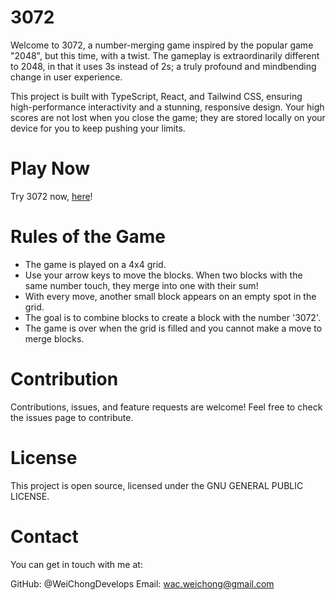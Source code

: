 # 3072
Welcome to 3072, a number-merging game inspired by the popular game "2048", but this time, with a twist. The gameplay is extraordinarily different to 2048, in that it uses 3s instead of 2s; a truly profound and mindbending change in user experience.

This project is built with TypeScript, React, and Tailwind CSS, ensuring high-performance interactivity and a stunning, responsive design. Your high scores are not lost when you close the game; they are stored locally on your device for you to keep pushing your limits.

# Play Now
Try 3072 now, [here](https://3072.vercel.app/)!

# Rules of the Game
- The game is played on a 4x4 grid.
- Use your arrow keys to move the blocks. When two blocks with the same number touch, they merge into one with their sum!
- With every move, another small block appears on an empty spot in the grid.
- The goal is to combine blocks to create a block with the number '3072'.
- The game is over when the grid is filled and you cannot make a move to merge blocks.

# Contribution
Contributions, issues, and feature requests are welcome! Feel free to check the issues page to contribute.

# License
This project is open source, licensed under the GNU GENERAL PUBLIC LICENSE.

# Contact
You can get in touch with me at:

GitHub: @WeiChongDevelops
Email: wac.weichong@gmail.com
